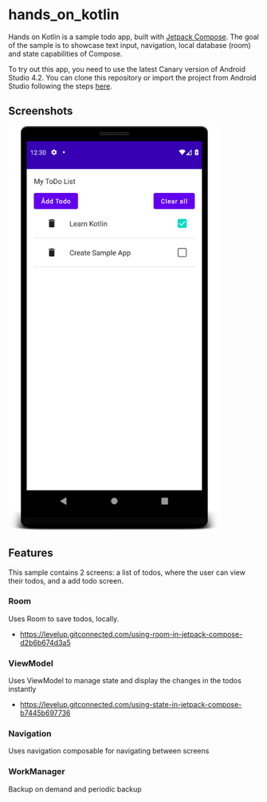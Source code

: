 # hands_on_kotlin

Hands on Kotlin is a sample todo app, built with
[Jetpack Compose](https://developer.android.com/jetpack/compose). The goal of the sample is to
showcase text input, navigation, local database (room) and state capabilities of Compose.

To try out this app, you need to use the latest Canary version of Android Studio 4.2.
You can clone this repository or import the
project from Android Studio following the steps
[here](https://developer.android.com/jetpack/compose/setup#sample).

Screenshots
-----------
 <img src="screenshots/capture.png" width="425"/>

## Features

This sample contains 2 screens: a list of todos, where the user can view their todos, and a add todo screen.

### Room

Uses Room to save todos, locally.

- https://levelup.gitconnected.com/using-room-in-jetpack-compose-d2b6b674d3a5

### ViewModel

Uses ViewModel to manage state and display the changes in the todos instantly

- https://levelup.gitconnected.com/using-state-in-jetpack-compose-b7445b697736

### Navigation

Uses navigation composable for navigating between screens

### WorkManager

Backup on demand and periodic backup


